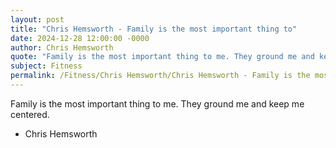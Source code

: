 ```yaml
---
layout: post
title: "Chris Hemsworth - Family is the most important thing to"
date: 2024-12-28 12:00:00 -0000
author: Chris Hemsworth
quote: "Family is the most important thing to me. They ground me and keep me centered."
subject: Fitness
permalink: /Fitness/Chris Hemsworth/Chris Hemsworth - Family is the most important thing to
---
```


Family is the most important thing to me. They ground me and keep me centered.

- Chris Hemsworth

